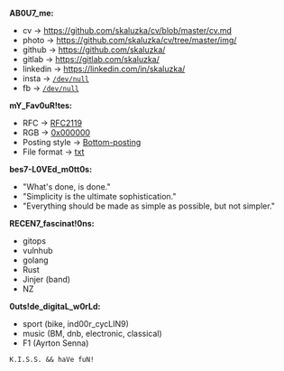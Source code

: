 **AB0U7_me:**
- cv -> https://github.com/skaluzka/cv/blob/master/cv.md
- photo -> https://github.com/skaluzka/cv/tree/master/img/
- github -> https://github.com/skaluzka/
- gitlab -> https://gitlab.com/skaluzka/
- linkedin -> https://linkedin.com/in/skaluzka/
- insta -> [`/dev/null`](https://en.wikipedia.org/wiki/Null_device)
- fb -> [`/dev/null`](https://en.wikipedia.org/wiki/Null_device)

**mY_Fav0uR!tes:**
- RFC -> [RFC2119](https://tools.ietf.org/html/rfc2119)
- RGB -> [0x000000](https://www.w3schools.com/colors/color_tryit.asp?hex=000000)
- Posting style -> [Bottom-posting](https://en.wikipedia.org/wiki/Posting_style#Bottom-posting)
- File format -> [txt](https://pubs.opengroup.org/onlinepubs/9699919799/basedefs/V1_chap03.html#tag_03_403)

**bes7-L0VEd_m0tt0s:**
- "What's done, is done."
- "Simplicity is the ultimate sophistication."
- "Everything should be made as simple as possible, but not simpler."

**RECEN7_fascinat!0ns:**
- gitops
- vulnhub
- golang
- Rust
- Jinjer (band)
- NZ

**0uts!de_digitaL_w0rLd:**
- sport (bike, ind00r_cycLIN9)
- music (BM, dnb, electronic, classical)
- F1 (Ayrton Senna)


``K.I.S.S. && haVe fuN!``
